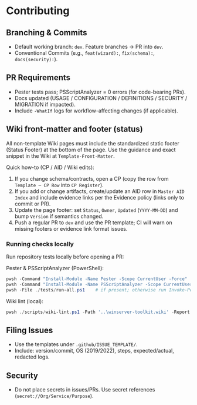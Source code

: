 # Contributing

## Branching & Commits
- Default working branch: `dev`. Feature branches → PR into `dev`.
- Conventional Commits (e.g., `feat(wizard):`, `fix(schema):`, `docs(security):`).

## PR Requirements
- Pester tests pass; PSScriptAnalyzer = 0 errors (for code-bearing PRs).
- Docs updated (USAGE / CONFIGURATION / DEFINITIONS / SECURITY / MIGRATION if impacted).
- Include `-WhatIf` logs for workflow-affecting changes (if applicable).

## Wiki front-matter and footer (status)
All non-template Wiki pages must include the standardized static footer (Status Footer) at the bottom of the page. Use the guidance and exact snippet in the Wiki at `Template-Front-Matter`.

Quick how-to (CP / AID / Wiki edits):
1. If you change schema/contracts, open a CP (copy the row from `Template — CP Row` into `CP Register`).
2. If you add or change artifacts, create/update an AID row in `Master AID Index` and include evidence links per the Evidence policy (links only to commit or PR).
3. Update the page footer: set `Status`, `Owner`, `Updated` (`YYYY-MM-DD`) and bump `Version` if semantics changed.
4. Push a regular PR to `dev` and use the PR template; CI will warn on missing footers or evidence link format issues.

### Running checks locally
Run repository tests locally before opening a PR:

Pester & PSScriptAnalyzer (PowerShell):
```powershell
pwsh -Command "Install-Module -Name Pester -Scope CurrentUser -Force"
pwsh -Command "Install-Module -Name PSScriptAnalyzer -Scope CurrentUser -Force"
pwsh -File ./tests/run-all.ps1    # if present; otherwise run Invoke-Pester and Invoke-ScriptAnalyzer manually
```

Wiki lint (local):
```powershell
pwsh ./scripts/wiki-lint.ps1 -Path '..\winserver-toolkit.wiki' -Report 'reports\wiki-lint.csv'
```

## Filing Issues
- Use the templates under `.github/ISSUE_TEMPLATE/`.
- Include: version/commit, OS (2019/2022), steps, expected/actual, redacted logs.

## Security
- Do not place secrets in issues/PRs. Use secret references (`secret://Org/Service/Purpose`).
